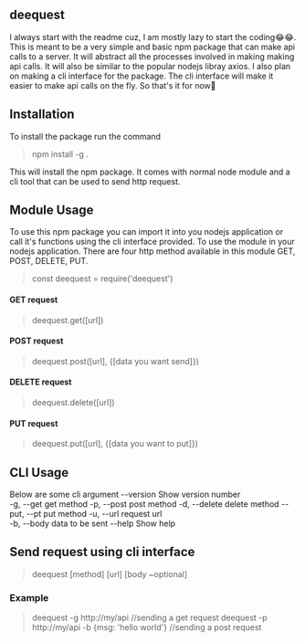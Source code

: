 ## deequest

I always start with the readme cuz, I am mostly lazy to start the coding😂😂.
This is meant to be a very simple and basic npm package that can make api calls to a server.
It will abstract all the processes involved in making making api calls.
It will also be similar to the popular nodejs libray axios.
I also plan on making a cli interface for the package. The cli interface will make it easier
to make api calls on the fly. So that's it for now🙂

## Installation

To install the package run the command

> npm install -g .

This will install the npm package. It comes with normal node module and a cli tool that can be used to send http request.

## Module Usage

To use this npm package you can import it into you nodejs application or call it's functions using the cli interface provided.
To use the module in your nodejs application. There are four http method available in this module GET, POST, DELETE, PUT.

> const deequest = require('deequest')

#### GET request

> deequest.get([url])

#### POST request

> deequest.post([url], {[data you want send]})

#### DELETE request

> deequest.delete([url])

#### PUT request

> deequest.put([url], {[data you want to put]})

## CLI Usage

Below are some cli argument
--version Show version number  
-g, --get get method
-p, --post post method
-d, --delete delete method
--put, --pt put method
-u, --url request url  
-b, --body data to be sent
--help Show help

## Send request using cli interface

> deequest [method] [url] [body ~optional]

### Example

> deequest -g http://my/api //sending a get request
> deequest -p http://my/api -b {msg: 'hello world'} //sending a post request
